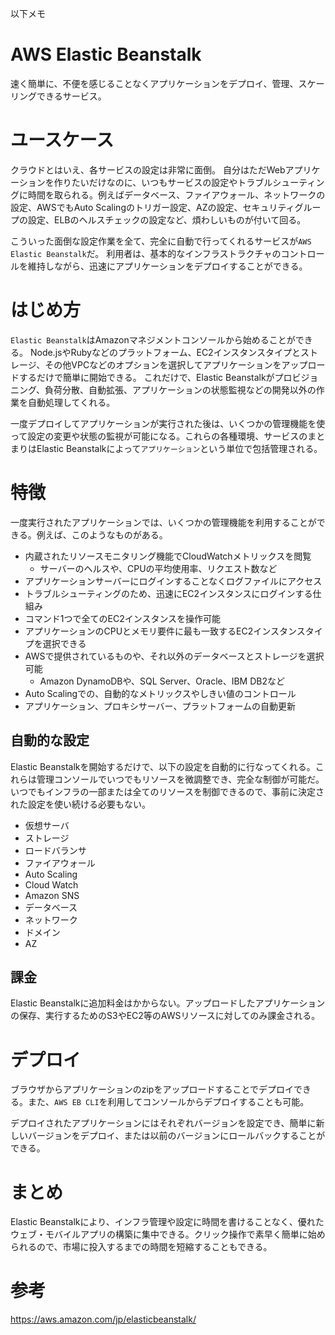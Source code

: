 以下メモ


# AWS Elastic Beanstalk

速く簡単に、不便を感じることなくアプリケーションをデプロイ、管理、スケーリングできるサービス。

# ユースケース

クラウドとはいえ、各サービスの設定は非常に面倒。
自分はただWebアプリケーションを作りたいだけなのに、いつもサービスの設定やトラブルシューティングに時間を取られる。例えばデータベース、ファイアウォール、ネットワークの設定、AWSでもAuto Scalingのトリガー設定、AZの設定、セキュリティグループの設定、ELBのヘルスチェックの設定など、煩わしいものが付いて回る。

こういった面倒な設定作業を全て、完全に自動で行ってくれるサービスが`AWS Elastic Beanstalk`だ。
利用者は、基本的なインフラストラクチャのコントロールを維持しながら、迅速にアプリケーションをデプロイすることができる。

# はじめ方

`Elastic Beanstalk`はAmazonマネジメントコンソールから始めることができる。
Node.jsやRubyなどのプラットフォーム、EC2インスタンスタイプとストレージ、その他VPCなどのオプションを選択してアプリケーションをアップロードするだけで簡単に開始できる。
これだけで、Elastic Beanstalkがプロビジョニング、負荷分散、自動拡張、アプリケーションの状態監視などの開発以外の作業を自動処理してくれる。

一度デプロイしてアプリケーションが実行された後は、いくつかの管理機能を使って設定の変更や状態の監視が可能になる。これらの各種環境、サービスのまとまりはElastic Beanstalkによって`アプリケーション`という単位で包括管理される。

# 特徴

一度実行されたアプリケーションでは、いくつかの管理機能を利用することができる。例えば、このようなものがある。

- 内蔵されたリソースモニタリング機能でCloudWatchメトリックスを閲覧
  - サーバーのヘルスや、CPUの平均使用率、リクエスト数など
- アプリケーションサーバーにログインすることなくログファイルにアクセス
- トラブルシューティングのため、迅速にEC2インスタンスにログインする仕組み
- コマンド1つで全てのEC2インスタンスを操作可能
- アプリケーションのCPUとメモリ要件に最も一致するEC2インスタンスタイプを選択できる
- AWSで提供されているものや、それ以外のデータベースとストレージを選択可能
  - Amazon DynamoDBや、SQL Server、Oracle、IBM DB2など
- Auto Scalingでの、自動的なメトリックスやしきい値のコントロール
- アプリケーション、プロキシサーバー、プラットフォームの自動更新

## 自動的な設定

Elastic Beanstalkを開始するだけで、以下の設定を自動的に行なってくれる。これらは管理コンソールでいつでもリソースを微調整でき、完全な制御が可能だ。いつでもインフラの一部または全てのリソースを制御できるので、事前に決定された設定を使い続ける必要もない。

- 仮想サーバ
- ストレージ
- ロードバランサ
- ファイアウォール
- Auto Scaling
- Cloud Watch
- Amazon SNS
- データベース
- ネットワーク
- ドメイン
- AZ

## 課金

Elastic Beanstalkに追加料金はかからない。アップロードしたアプリケーションの保存、実行するためのS3やEC2等のAWSリソースに対してのみ課金される。

# デプロイ

ブラウザからアプリケーションのzipをアップロードすることでデプロイできる。また、`AWS EB CLI`を利用してコンソールからデプロイすることも可能。

デプロイされたアプリケーションにはそれぞれバージョンを設定でき、簡単に新しいバージョンをデプロイ、または以前のバージョンにロールバックすることができる。

# まとめ

Elastic Beanstalkにより、インフラ管理や設定に時間を書けることなく、優れたウェブ・モバイルアプリの構築に集中できる。クリック操作で素早く簡単に始められるので、市場に投入するまでの時間を短縮することもできる。

# 参考

https://aws.amazon.com/jp/elasticbeanstalk/

